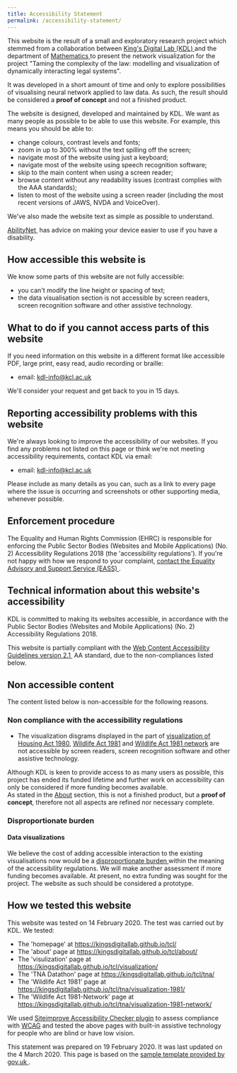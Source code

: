 ```yaml
---
title: Accessibility Statement
permalink: /accessibility-statement/
---
```


<div class="narrow">
    <p>This website is the result of a small and exploratory research project which stemmed from a collaboration between <a href="//www.kdl.kcl.ac.uk/">King's Digital Lab (KDL) <i class="fas fa-external-link" aria-label="external link"></i></a> and the department of <a href="//www.kcl.ac.uk/mathematics">Mathematics <i class="fas fa-external-link" aria-label="external link"></i></a> to present the network visualization for the project "Taming the complexity of the law: modelling and visualization of dynamically interacting legal systems".</p>
    <p>It was developed in a short amount of time and only to explore possibilities of visualising neural network applied to law data. As such, the result should be considered a <strong>proof of concept</strong> and not a finished product.</p>
    <p>The website is designed, developed and maintained by KDL. We want as many people as possible to be able to use this website. For example, this means you should be able to:</p>
        <ul>
            <li>change colours, contrast levels and fonts;</li>
            <li>zoom in up to 300% without the text spilling off the screen;</li>
            <li>navigate most of the website using just a keyboard;</li>
            <li>navigate most of the website using speech recognition software;</li>
            <li>skip to the main content when using a screen reader;</li>
            <li>browse content without any readability issues (contrast complies with the AAA standards);</li>
            <li>listen to most of the website using a screen reader (including the most recent versions of JAWS, NVDA and VoiceOver).</li>
        </ul>
    <p>We've also made the website text as simple as possible to understand.</p>
    <p><a href="//mcmw.abilitynet.org.uk/">AbilityNet <i class="fas fa-external-link" aria-label="external link"></i></a> has advice on making your device easier to use if you have a disability.</p>

<h2>How accessible this website is</h2>
    <p>We know some parts of this website are not fully accessible:</p>
	    <ul>
            <li>you can't modify the line height or spacing of text;</li>
            <li>the data visualisation section is not accessible by screen readers, screen recognition software and other assistive technology.</li>
        </ul>

<h2>What to do if you cannot access parts of this website</h2>
    <p>If you need information on this website in a different format like accessible PDF, large print, easy read, audio recording or braille:</p>
        <ul>
            <li>email: <a href="mailto:kdl-info@kcl.ac.uk">kdl-info@kcl.ac.uk</a></li>
        </ul>
    <p>We'll consider your request and get back to you in 15 days.</p>

<h2>Reporting accessibility problems with this website</h2>
    <p>We're always looking to improve the accessibility of our websites. If you find any problems not listed on this page or think we're not meeting accessibility requirements, contact KDL via email:</p>
        <ul>
            <li>email: <a href="mailto:kdl-info@kcl.ac.uk">kdl-info@kcl.ac.uk</a></li>
        </ul>
    <p>Please include as many details as you can, such as a link to every page where the issue is occurring and screenshots or other supporting media, whenever possible.</p>

<h2>Enforcement procedure</h2>
    <p>The Equality and Human Rights Commission (EHRC) is responsible for enforcing the Public Sector Bodies (Websites and Mobile Applications) (No. 2) Accessibility Regulations 2018 (the 'accessibility regulations'). If you're not happy with how we respond to your complaint, <a href="//www.equalityadvisoryservice.com/">contact the Equality Advisory and Support Service (EASS) <i class="fas fa-external-link" aria-label="external link"></i></a>.</p>

<h2>Technical information about this website's accessibility</h2>
    <p>KDL is committed to making its websites accessible, in accordance with the Public Sector Bodies (Websites and Mobile Applications) (No. 2) Accessibility Regulations 2018.</p>
    <p>This website is partially compliant with the <a href="//www.w3.org/TR/WCAG21/">Web Content Accessibility Guidelines version 2.1 <i class="fas fa-external-link" aria-label="external link"></i></a> AA standard, due to the non-compliances listed below.</p>

<h2>Non accessible content</h2>
<p>The content listed below is non-accessible for the following reasons.<p>
<h3>Non compliance with the accessibility regulations</h3>
    <ul>
        <li>The visualization disgrams displayed in the part of <a href="//kingsdigitallab.github.io/tcl/visualization/">visualization of Housing Act 1980</a>, <a href="//kingsdigitallab.github.io/tcl/tna/visualization-1981/"> Wildlife Act 1981</a> and <a href="//kingsdigitallab.github.io/tcl/tna/visualization-1981-network/">Wildlife Act 1981 network</a> are not accessible by screen readers, screen recognition software and other assistive technology.</li>
    </ul>
<p>Although KDL is keen to provide access to as many users as possible, this project has ended its funded lifetime and further work on accessibility can only be considered if more funding becomes available.<br>As stated in the <a href="/tcl/about/">About</a> section, this is not a finished product, but a <strong>proof of concept</strong>, therefore not all aspects are refined nor necessary complete.</p>
<h3>Disproportionate burden</h3>
<h4>Data visualizations</h4>
<p>We believe the cost of adding accessible interaction to the existing visualisations now would be a <a href="//www.legislation.gov.uk/uksi/2018/952/regulation/7/made">disproportionate burden <i class="fas fa-external-link" aria-label="external link"></i></a> within the meaning of the accessibility regulations. We will make another assessment if more funding becomes available. At present, no extra funding was sought for the project. The website as such should be considered a prototype.</p>


<h2>How we tested this website</h2>
<p>This website was tested on 14 February 2020. The test was carried out by KDL. We tested:</p>
    <ul>
        <li>The 'homepage' at <a href="https://kingsdigitallab.github.io/tcl/">https://kingsdigitallab.github.io/tcl/</a></li>
	    <li>The 'about' page at <a href="https://kingsdigitallab.github.io/tcl/about/">https://kingsdigitallab.github.io/tcl/about/</a></li>
	    <li>The 'visulization' page at <a href="https://kingsdigitallab.github.io/tcl/visualization/">https://kingsdigitallab.github.io/tcl/visualization/</a></li>
	    <li>The 'TNA Datathon' page at <a href="https://kingsdigitallab.github.io/tcl/tna/">https://kingsdigitallab.github.io/tcl/tna/</a></li>
	    <li>The 'Wildlife Act 1981' page at <a href="https://kingsdigitallab.github.io/tcl/tna/visualization-1981/">https://kingsdigitallab.github.io/tcl/tna/visualization-1981/</a></li>
        <li>The 'Wildlife Act 1981-Network' page at <a href="https://kingsdigitallab.github.io/tcl/tna/visualization-1981-network/">https://kingsdigitallab.github.io/tcl/tna/visualization-1981-network/</a></li>
    </ul>

<p>We used <a href="//siteimprove.com/en/core-platform/integrations/browser-extensions/">Siteimprove Accessibility Checker plugin</a> to assess compliance with <a href="//www.w3.org/TR/WCAG21/">WCAG</a> and tested the above pages with built-in assistive technology for people who are blind or have low vision.</p>
<p>This statement was prepared on 19 February 2020. It was last updated on the 4 March 2020. This page is based on the <a href="//www.gov.uk/government/publications/sample-accessibility-statement/sample-accessibility-statement-for-a-fictional-public-sector-website">sample template provided by gov.uk <i class="fas fa-external-link" aria-label="external link"></i></a>.</p>

